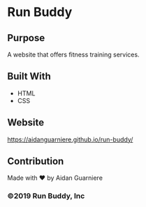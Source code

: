 # Run Buddy

## Purpose
A website that offers fitness training services.

## Built With
* HTML
* CSS

## Website
https://aidanguarniere.github.io/run-buddy/

## Contribution
Made with ❤️ by Aidan Guarniere

### ©️2019 Run Buddy, Inc 
